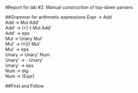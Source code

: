 #Report for lab #2: Manual construction of top-down parsers

##Grammar for arithmetic expressions
Expr &rarr; Add\
Add &rarr; Mul Add'\
Add' &rarr; (+|-) Mul Add'\
Add' &rarr; eps \
Mul &rarr; Unary Mul' \
Mul' &rarr; (*|/) Mul' \
Mul' &rarr; eps \
Unary &rarr; Unary' Num \
Unary' -> - Unary' \
Unary' -> eps \
Num &rarr; dig \
Num &rarr; (Expr)


##First and Follow



